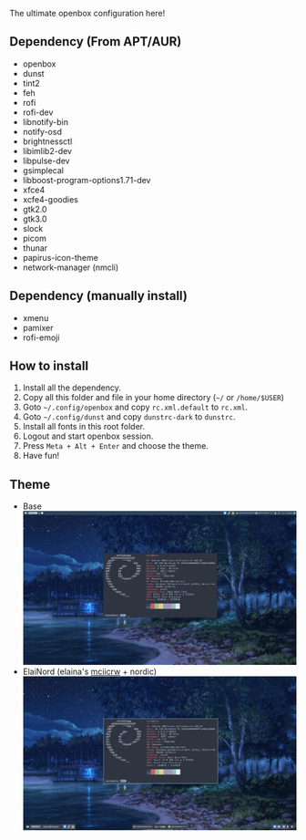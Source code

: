 The ultimate openbox configuration here!

## Dependency (From APT/AUR)
- openbox
- dunst
- tint2
- feh
- rofi
- rofi-dev
- libnotify-bin
- notify-osd
- brightnessctl
- libimlib2-dev
- libpulse-dev
- gsimplecal
- libboost-program-options1.71-dev 
- xfce4
- xcfe4-goodies
- gtk2.0
- gtk3.0
- slock
- picom
- thunar
- papirus-icon-theme
- network-manager (nmcli)

## Dependency (manually install)
- xmenu
- pamixer
- rofi-emoji

## How to install
1. Install all the dependency.
2. Copy all this folder and file in your home directory (`~/` or `/home/$USER`)
3. Goto `~/.config/openbox` and copy `rc.xml.default` to `rc.xml`.
4. Goto `~/.config/dunst` and copy `dunstrc-dark` to `dunstrc`.
5. Install all fonts in this root folder.
6. Logout and start openbox session.
7. Press `Meta + Alt + Enter` and choose the theme.
8. Have fun!

## Theme
- Base
![base](./ss/base.png)
- ElaiNord (elaina's [mciicrw](https://github.com/mciicrw) + nordic)
![elainord](./ss/elainord.png)
